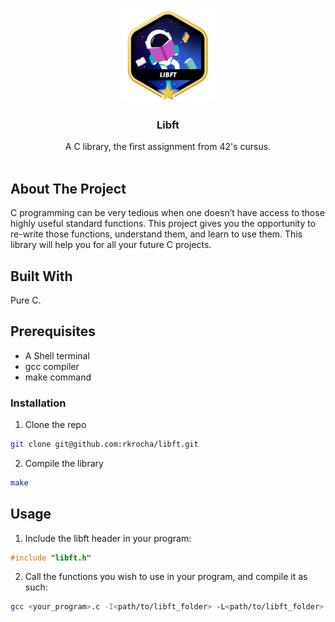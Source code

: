 <br/>
<p align="center">
  <a href="https://github.com/rkrocha/42cursus/blob/master/subjects/00.libft.pdf">
    <img src="https://github.com/rkrocha/42cursus/blob/master/badges/libftm.png" alt="Logo" width="150" height="150">
  </a>

  <h3 align="center">Libft</h3>

  <p align="center">
    A C library, the first assignment from 42's cursus.
    <br/>
    <br/>
  </p>
</p>



## About The Project

C programming can be very tedious when one doesn’t have access to those highly useful standard functions. This project gives you the opportunity to re-write those functions, understand them, and learn to use them. This library will help you for all your future C projects.

## Built With

Pure C.

## Prerequisites

* A Shell terminal
* gcc compiler
* make command

### Installation

1. Clone the repo

```sh
git clone git@github.com:rkrocha/libft.git
```

2. Compile the library

```sh
make
```

## Usage

1. Include the libft header in your program:

```c
#include "libft.h"
```

2. Call the functions you wish to use in your program, and compile it as such:

```sh
gcc <your_program>.c -I<path/to/libft_folder> -L<path/to/libft_folder> -lft
```
